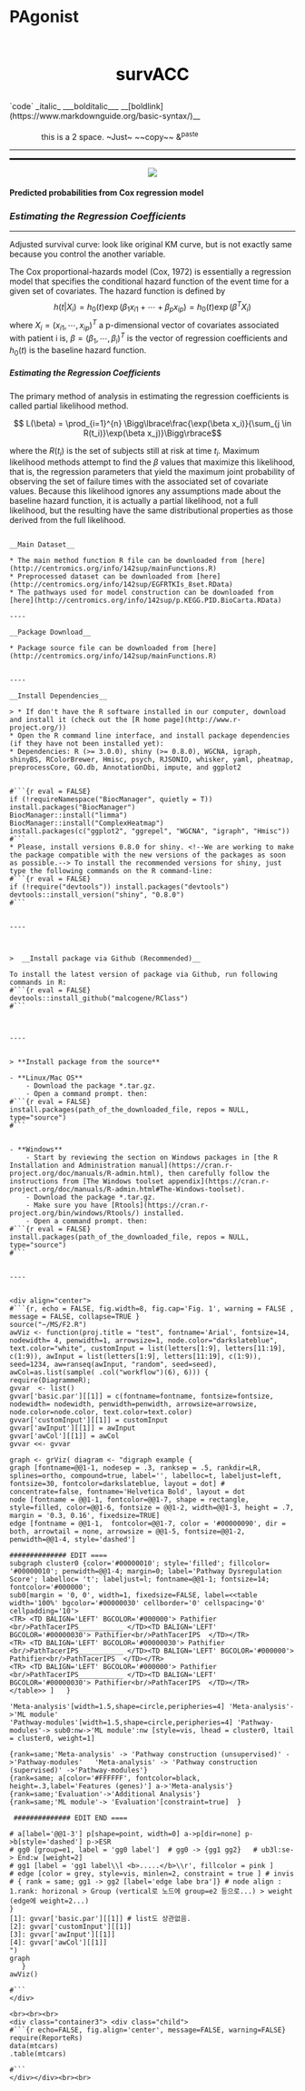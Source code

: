 # PAgonist

<br>

<p align=center style="color:black;font-size:30px;"><b>   survACC   </b></p>
<!--   <p align=center><i>Sung Young Kim, MD, PhD<sup>1</sup> <sup>1</sup>Department of Biochemistry, School of Medicine, Konkuk University </i></p>   -->
`code` _italic_ ___bolditalic___ __[boldlink](https://www.markdownguide.org/basic-syntax/)__<br><br>     this is a 2 space. ~Just~ ~~copy~~ &<sup>paste</sup><br><hr><hr style="border:1px solid black"> 
<center><img src="https://www.online-image-editor.com/styles/2014/images/example_image.png"></center>
<!--   github md는 math 지원안됨. github에서는 간단하게 하는게 정신건강에 좋음   -->

#### __Predicted probabilities from Cox regression model__
### _Estimating the Regression Coefficients_
<hr>
Adjusted survival curve: look like original KM curve, but is not exactly same  because you control the another variable.

The Cox proportional-hazards model (Cox, 1972) is essentially a regression model that specifies the conditional hazard function of the event time for a given set of covariates. The hazard function is defined by
$$h(t|X_i)=h_0(t) \exp(\beta_1x_{i1}+\cdots +\beta_px_{ip})=h_0(t)\exp (\beta^T X_i)$$
where $X_i=(x_{i1}, \cdots, x_{ip})^T$ a p-dimensional vector of covariates associated with patient i is, $\beta=(\beta_{1}, \cdots, \beta_{i})^T$ is the vector of regression coefficients and $h_0(t)$ is the baseline hazard function. 

##### Estimating the Regression Coefficients
The primary method of analysis in estimating the regression coefficients is called partial likelihood method. 


$$ L(\beta) = \prod_{i=1}^{n} \Bigg\lbrace\frac{\exp(\beta x_i)}{\sum_{j \in R(t_i)}\exp(\beta x_j)}\Bigg\rbrace$$

where the $R(t_i)$ is the set of subjects still at risk at time $t_i$. Maximum likelihood methods attempt to find the  $\beta$ values that maximize this likelihood, that is, the regression parameters that yield the maximum joint probability of observing the set of failure times with the associated set of covariate values. Because this likelihood ignores any assumptions made about the baseline hazard function, it is actually a partial likelihood, not a full likelihood, but the resulting  have the same distributional properties as those derived from the full likelihood.










```{r ref, eval = FALSE, include = FALSE }

__Main Dataset__

* The main method function R file can be downloaded from [here](http://centromics.org/info/142sup/mainFunctions.R)
* Preprocessed dataset can be downloaded from [here](http://centromics.org/info/142sup/EGFRTKIs_8set.RData)
* The pathways used for model construction can be downloaded from [here](http://centromics.org/info/142sup/p.KEGG.PID.BioCarta.RData)

----

__Package Download__

* Package source file can be downloaded from [here](http://centromics.org/info/142sup/mainFunctions.R)


----

__Install Dependencies__

> * If don't have the R software installed in our computer, download and install it (check out the [R home page](http://www.r-project.org/))
* Open the R command line interface, and install package dependencies (if they have not been installed yet):
* Dependencies: R (>= 3.0.0), shiny (>= 0.8.0), WGCNA, igraph, shinyBS, RColorBrewer, Hmisc, psych, RJSONIO, whisker, yaml, pheatmap, preprocessCore, GO.db, AnnotationDbi, impute, and ggplot2


#```{r eval = FALSE}
if (!requireNamespace("BiocManager", quietly = T)) install.packages("BiocManager")
BiocManager::install("limma")
BiocManager::install("ComplexHeatmap")
install.packages(c("ggplot2", "ggrepel", "WGCNA", "igraph", "Hmisc"))
#```
* Please, install versions 0.8.0 for shiny. <!--We are working to make the package compatible with the new versions of the packages as soon as possible.--> To install the recommended versions for shiny, just type the following commands on the R command-line:
#```{r eval = FALSE}
if (!require("devtools")) install.packages("devtools")
devtools::install_version("shiny", "0.8.0")
#```


----



>  __Install package via Github (Recommended)__

To install the latest version of package via Github, run following commands in R:
#```{r eval = FALSE}
devtools::install_github("malcogene/RClass")
#```



----


> **Install package from the source**

- **Linux/Mac OS**
    - Download the package *.tar.gz.
    - Open a command prompt. then:
#```{r eval = FALSE}
install.packages(path_of_the_downloaded_file, repos = NULL, type="source")
#```


- **Windows**
    - Start by reviewing the section on Windows packages in [the R Installation and Administration manual](https://cran.r-project.org/doc/manuals/R-admin.html), then carefully follow the instructions from [The Windows toolset appendix](https://cran.r-project.org/doc/manuals/R-admin.html#The-Windows-toolset).
    - Download the package *.tar.gz.
    - Make sure you have [Rtools](https://cran.r-project.org/bin/windows/Rtools/) installed.
    - Open a command prompt. then:
#```{r eval = FALSE}
install.packages(path_of_the_downloaded_file, repos = NULL, type="source")
#```


----


<div align="center">
#```{r, echo = FALSE, fig.width=8, fig.cap='Fig. 1', warning = FALSE , message = FALSE, collapse=TRUE }
source("~/MS/F2.R")
awViz <- function(proj.title = "test", fontname='Arial', fontsize=14, nodewidth= 4, penwidth=1, arrowsize=1, node.color="darkslateblue", text.color="white", customInput = list(letters[1:9], letters[11:19], c(1:9)), awInput = list(letters[1:9], letters[11:19], c(1:9)), seed=1234, aw=ranseq(awInput, "random", seed=seed), awCol=as.list(sample( .col("workflow")(6), 6))) {
require(DiagrammeR);
gvvar  <- list()
gvvar['basic.par'][[1]] = c(fontname=fontname, fontsize=fontsize, nodewidth= nodewidth, penwidth=penwidth, arrowsize=arrowsize, node.color=node.color, text.color=text.color)
gvvar['customInput'][[1]] = customInput
gvvar['awInput'][[1]] = awInput
gvvar['awCol'][[1]] = awCol
gvvar <<- gvvar
  
graph <- grViz( diagram <- "digraph example {
graph [fontname=@@1-1, nodesep = .3, ranksep = .5, rankdir=LR, splines=ortho, compound=true, label='', labelloc=t, labeljust=left, fontsize=30, fontcolor=darkslateblue, layout = dot] # concentrate=false, fontname='Helvetica Bold', layout = dot
node [fontname = @@1-1, fontcolor=@@1-7, shape = rectangle, style=filled, color=@@1-6, fontsize = @@1-2, width=@@1-3, height = .7, margin = '0.3, 0.16', fixedsize=TRUE] 
edge [fontname = @@1-1,  fontcolor=@@1-7, color = '#00000090', dir = both, arrowtail = none, arrowsize = @@1-5, fontsize=@@1-2, penwidth=@@1-4, style='dashed']
                  
############## EDIT ====                
subgraph cluster0 {color='#00000010'; style='filled'; fillcolor= '#00000010'; penwidth=@@1-4; margin=0; label='Pathway Dysregulation Score'; labelloc= 't'; labeljust=l; fontname=@@1-1; fontsize=14; fontcolor='#000000';
sub0[margin = '0, 0', width=1, fixedsize=FALSE, label=<<table width='100%' bgcolor='#00000030' cellborder='0' cellspacing='0' cellpadding='10'> 
<TR> <TD BALIGN='LEFT' BGCOLOR='#000000'> Pathifier <br/>PathTacerIPS___________ </TD><TD BALIGN='LEFT' BGCOLOR='#00000030'> Pathifier<br/>PathTacerIPS  </TD></TR> 
<TR> <TD BALIGN='LEFT' BGCOLOR='#00000030'> Pathifier <br/>PathTacerIPS___________ </TD><TD BALIGN='LEFT' BGCOLOR='#000000'> Pathifier<br/>PathTacerIPS  </TD></TR>  
<TR> <TD BALIGN='LEFT' BGCOLOR='#000000'> Pathifier <br/>PathTacerIPS___________ </TD><TD BALIGN='LEFT' BGCOLOR='#00000030'> Pathifier<br/>PathTacerIPS  </TD></TR>  
</table>> ]   }

'Meta-analysis'[width=1.5,shape=circle,peripheries=4] 'Meta-analysis'->'ML module'
'Pathway-modules'[width=1.5,shape=circle,peripheries=4] 'Pathway-modules'-> sub0:nw->'ML module':nw [style=vis, lhead = cluster0, ltail = cluster0, weight=1]
                  
{rank=same;'Meta-analysis' -> 'Pathway construction (unsupervised)' ->'Pathway-modules'   'Meta-analysis' -> 'Pathway construction (supervised)' ->'Pathway-modules'} 
{rank=same; a[color='#FFFFFF', fontcolor=black, height=.3,label='Features (genes)'] a->'Meta-analysis'} 
{rank=same;'Evaluation'->'Additional Analysis'}
{rank=same;'ML module'-> 'Evaluation'[constraint=true]  }
                  
 ############## EDIT END ==== 
                  
# a[label='@@1-3'] p[shape=point, width=0] a->p[dir=none] p->b[style='dashed'] p->ESR
# gg0 [group=e1, label = 'gg0 label']  # gg0 -> {gg1 gg2}   # ub3l:se-> End:w [weight=2]
# gg1 [label = 'gg1 label\\l <b>.....</b>\\r', fillcolor = pink ]
# edge [color = grey, style=vis, minlen=2, constraint = true ] # invis
# { rank = same; gg1 -> gg2 [label='edge labe bra']} # node align : 1.rank: horizonal > Group (vertical로 노드에 group=e2 등으로...) > weight (edge에 weight=2...) 
}
[1]: gvvar['basic.par'][[1]] # list도 상관없음.
[2]: gvvar['customInput'][[1]]
[3]: gvvar['awInput'][[1]]
[4]: gvvar['awCol'][[1]]
")
graph
   }
awViz()

#```
</div>

<br><br><br>
<div class="container3"> <div class="child">
#```{r echo=FALSE, fig.align='center', message=FALSE, warning=FALSE}
require(ReporteRs)
data(mtcars)
.table(mtcars)

#```
</div></div><br><br>



```




<style>
/* CSS */
div.shadow {
  width: 80%;
  box-shadow: 0 4px 8px 0 rgba(0, 0, 0, 0.2), 0 6px 20px 0 rgba(0, 0, 0, 0.19);
  text-align: center;
}
.container1 {
  position: relative;
  width:100%;
  overflow: hidden;
  padding-top: 56.25%; /* 16:9 Aspect Ratio */
}
.container2 {
  position: relative;
  width:100%;
  overflow: hidden;
  padding-top: 100%; 
}
.responsive-iframe {
  position: absolute;
  top: 0;
  left: 0;
  bottom: 0;
  right: 0;
  width: 100%;
  height: 100%;
  border: none;
}
.container3 {
  display: flex;
  justify-content: center;
}
.child {
  background-color: #F6F6F6;
  border: 1px solid black;
  margin: 0 auto;
}
</style>


<!--
<br><br>
<center><div class="container1"><iframe class="responsive-iframe" src="https://www.youtube-nocookie.com/embed/vPEa0gNlxNI?rel=0&amp;controls=0&amp;showinfo=0" frameborder="0"></iframe></div></center> 
<br><br>
<center><div class="container2" ><iframe class="responsive-iframe" src="https://centromics.org/centro"  frameborder="0"></iframe></div></center>
<br><br>
<br><br>
<center><div class="shadow"><img src="https://unsplash.it/600.jpg?image=251"></div></center> 
<br><br>
-->
